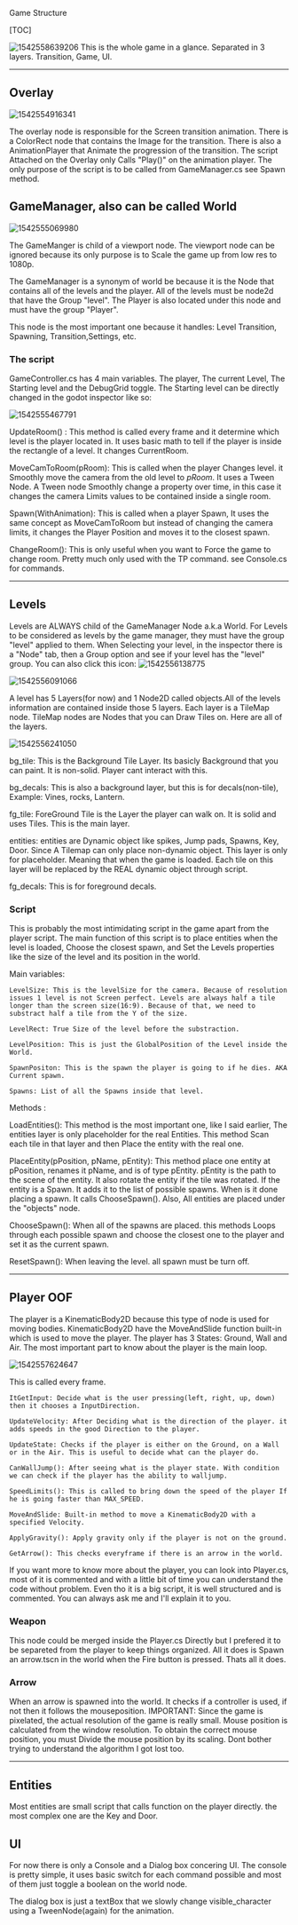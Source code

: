 Game Structure

[TOC]

​![1542558639206](C:\Users\antoi\AppData\Roaming\Typora\typora-user-images\1542558639206.png) This is the whole game in a glance. Separated in 3 layers. Transition, Game, UI.



-----

## Overlay

![1542554916341](C:\Users\antoi\AppData\Roaming\Typora\typora-user-images\1542554916341.png)

The overlay node is responsible for the Screen transition animation. There is a ColorRect node that contains the Image for the transition. There is also a AnimationPlayer that Animate the progression of the transition. The script Attached on the Overlay only Calls "Play()" on the animation player. The only purpose of the script is to be called from GameManager.cs see Spawn method.

## GameManager, also can be called World

![1542555069980](C:\Users\antoi\AppData\Roaming\Typora\typora-user-images\1542555069980.png)

The GameManger is child of a viewport node. The viewport node can be ignored because its only purpose is to Scale the game up from low res to 1080p.

The GameManager is a synonym of world be because it is the Node that contains all of the levels and the player. All of the levels must be node2d that have the Group "level". The Player is also located under this node and must have the group "Player". 

This node is the most important one because it handles: Level Transition, Spawning, Transition,Settings, etc.

### The script 

GameController.cs has 4 main variables. The player, The current Level, The Starting level and the DebugGrid toggle. The Starting level can be directly changed in the godot inspector like so:

![1542555467791](C:\Users\antoi\AppData\Roaming\Typora\typora-user-images\1542555467791.png)

UpdateRoom() : This method is called every frame and it determine which level is the player located in. It uses basic math to tell if the player is inside the rectangle of a level. It changes CurrentRoom.

MoveCamToRoom(pRoom): This is called when the player Changes level. it Smoothly move the camera from the old level to *pRoom*. It uses a Tween Node. A Tween node Smoothly change a property over time, in this case it changes the camera Limits values to be contained inside a single room.

Spawn(WithAnimation): This is called when a player Spawn, It uses the same concept as MoveCamToRoom but instead of changing the camera limits, it changes the Player Position and moves it to the closest spawn.	

ChangeRoom(): This is only useful when you want to Force the game to change room. Pretty much only used with the TP command. see Console.cs for commands.

----

## Levels

Levels are ALWAYS child of the GameManager Node a.k.a World. For Levels to be considered as levels by the game manager, they must have the group "level" applied to them. When Selecting your level, in the inspector there is a "Node" tab, then a Group option and see if your level has the "level" group. You can also click this icon: ![1542556138775](C:\Users\antoi\AppData\Roaming\Typora\typora-user-images\1542556138775.png)

![1542556091066](C:\Users\antoi\AppData\Roaming\Typora\typora-user-images\1542556091066.png)

A level has 5 Layers(for now) and 1 Node2D called objects.All of the levels information are contained inside those 5 layers. Each layer is a TileMap node. TileMap nodes are Nodes that you can Draw Tiles on. Here are all of the layers.

![1542556241050](C:\Users\antoi\AppData\Roaming\Typora\typora-user-images\1542556241050.png)

bg_tile: This is the Background Tile Layer. Its basicly Background that you can paint. It is non-solid. Player cant interact with this.

bg_decals: This is also a background layer, but this is for decals(non-tile), Example: Vines, rocks, Lantern.

fg_tile: ForeGround Tile is the Layer the player can walk on. It is solid and uses Tiles. This is the main layer.

entities: entities are Dynamic object like spikes, Jump pads, Spawns, Key, Door. Since A Tilemap can only place non-dynamic object. This layer is only for placeholder. Meaning that when the game is loaded. Each tile on this layer will be replaced by the REAL dynamic object through script.

fg_decals: This is for foreground decals.

### Script

This is probably the most intimidating script in the game apart from the player script. The main function of this script is to place entities when the level is loaded, Choose the closest spawn, and Set the Levels properties like the size of the level and its position in the world.

Main variables:

```
LevelSize: This is the levelSize for the camera. Because of resolution issues 1 level is not Screen perfect. Levels are always half a tile longer than the screen size(16:9). Because of that, we need to substract half a tile from the Y of the size.

LevelRect: True Size of the level before the substraction.

LevelPosition: This is just the GlobalPosition of the Level inside the World.

SpawnPositon: This is the spawn the player is going to if he dies. AKA Current spawn.

Spawns: List of all the Spawns inside that level.
```

Methods :

LoadEntities(): This method is the most important one, like I said earlier, The entities layer is only placeholder for the real Entities. This method Scan each tile in that layer and then Place the entity with the real one. 

PlaceEntity(pPosition, pName, pEntity): This method place one entity at pPosition, renames it pName, and is of type pEntity. pEntity is the path to the scene of the entity. It also rotate the entity if the tile was rotated. If the entity is a Spawn. It adds it to the list of possible spawns. When is it done placing a spawn. It calls ChooseSpawn(). Also, All entities are placed under the "objects" node.

ChooseSpawn(): When all of the spawns are placed. this methods Loops through each possible spawn and choose the closest one to the player and set it as the current spawn.

ResetSpawn(): When leaving the level. all spawn must be turn off.

----

## Player OOF

The player is a KinematicBody2D because this type of node is used for moving bodies. KinematicBody2D have the MoveAndSlide function built-in which is used to move the player. The player has 3 States: Ground, Wall and Air. The most important part to know about the player is the main loop.

![1542557624647](C:\Users\antoi\AppData\Roaming\Typora\typora-user-images\1542557624647.png)

This is called every frame.

```
ItGetInput: Decide what is the user pressing(left, right, up, down) then it chooses a InputDirection.

UpdateVelocity: After Deciding what is the direction of the player. it adds speeds in the good Direction to the player.

UpdateState: Checks if the player is either on the Ground, on a Wall or in the Air. This is useful to decide what can the player do.

CanWallJump(): After seeing what is the player state. With condition we can check if the player has the ability to walljump.

SpeedLimits(): This is called to bring down the speed of the player If he is going faster than MAX_SPEED.

MoveAndSlide: Built-in method to move a KinematicBody2D with a specified Velocity.

ApplyGravity(): Apply gravity only if the player is not on the ground.

GetArrow(): This checks everyframe if there is an arrow in the world.
```

If you want more to know more about the player, you can look into Player.cs, most of it is commented and with a little bit of time you can understand the code without problem. Even tho it is a big script, it is well structured and is commented. You can always ask me and I'll explain it to you.

### Weapon

This node could be merged inside the Player.cs Directly but I prefered it to be separeted from the player to keep things organized. All it does is Spawn an arrow.tscn in the world when the Fire button is pressed. Thats all it does.

### Arrow

When an arrow is spawned into the world. It checks if a controller is used, if not then it follows the mouseposition. IMPORTANT: Since the game is pixelated, the actual resolution of the game is really small. Mouse position is calculated from the window resolution. To obtain the correct mouse position, you must Divide the mouse position by its scaling. Dont bother trying to understand the algorithm I got lost too.

----

## Entities

Most entities are small script that calls function on the player directly. the most complex one are the Key and Door.

## UI

For now there is only a Console and a Dialog box concering UI. The console is pretty simple, it uses basic switch for each command possible and most of them just toggle a boolean on the world node.

The dialog box is just a textBox that we slowly change visible_character using a TweenNode(again) for the animation.